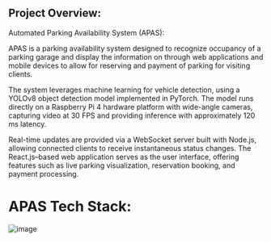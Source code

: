 ## Project Overview:

Automated Parking Availability System (APAS):

APAS is a parking availability system designed to recognize occupancy of a parking garage and display the information on through web applications and mobile devices to allow for reserving and payment of parking for visiting clients.

The system leverages machine learning for vehicle detection, using a YOLOv8 object detection model implemented in PyTorch. The model runs directly on a Raspberry Pi 4 hardware platform with wide-angle cameras, capturing video at 30 FPS and providing inference with approximately 120 ms latency.

Real-time updates are provided via a WebSocket server built with Node.js, allowing connected clients to receive instantaneous status changes. The React.js–based web application serves as the user interface, offering features such as live parking visualization, reservation booking, and payment processing.


# APAS Tech Stack:

![image](https://github.com/user-attachments/assets/d184cead-4589-4f3a-adee-d0dafb46bb36)
